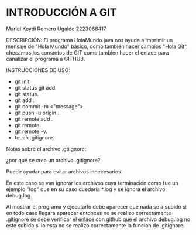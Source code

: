 # INTRODUCCIÓN A GIT 
Mariel Keydi Romero Ugalde 
2223068417

DESCRIPCIÓN:
El programa HolaMundo.java nos ayuda a imprimir un mensaje de "Hola Mundo" básico, como también hacer cambios "Hola Git", 
checamos los comantos de GIT como también hacer el enlace para canalizar el programa a GITHUB. 

INSTRUCCIONES DE USO: 
- git init 
- git status git add 
- git status. 
- git add <file>. 
- git commit -m <"message">. 
- git push -u origin <branch>. 
- git remote add <nombre> <url>. 
- git remote.
- git remote -v. 
- touch .gitignore. 

Notas sobre el archivo .gtiignore: 

¿por qué se crea un archivo .gitignore?

Puede ayudar para evitar archivos innecesarios.

En este caso se van ignorar los archivos cuya terminación como 
fue un ejemplo "log" que en su caso quedaría *.log y se ignora el archivo debug.log.

Al mostrar el programa y ejecutarlo debe aparecer que nada se a subido si 
en todo caso llegara aparecer entonces no se realizo correctamente .gitignore se debe verificar
el enlace con github que el archivo debug.log no este subido si lo esta
no se realizo correctamente la funcion de .gitignore.

